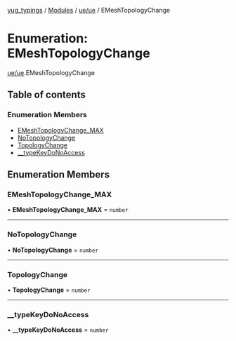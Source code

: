 [yug_typings](../README.md) / [Modules](../modules.md) / [ue/ue](../modules/ue_ue.md) / EMeshTopologyChange

# Enumeration: EMeshTopologyChange

[ue/ue](../modules/ue_ue.md).EMeshTopologyChange

## Table of contents

### Enumeration Members

- [EMeshTopologyChange\_MAX](ue_ue.EMeshTopologyChange.md#emeshtopologychange_max)
- [NoTopologyChange](ue_ue.EMeshTopologyChange.md#notopologychange)
- [TopologyChange](ue_ue.EMeshTopologyChange.md#topologychange)
- [\_\_typeKeyDoNoAccess](ue_ue.EMeshTopologyChange.md#__typekeydonoaccess)

## Enumeration Members

### EMeshTopologyChange\_MAX

• **EMeshTopologyChange\_MAX** = `number`

___

### NoTopologyChange

• **NoTopologyChange** = `number`

___

### TopologyChange

• **TopologyChange** = `number`

___

### \_\_typeKeyDoNoAccess

• **\_\_typeKeyDoNoAccess** = `number`
